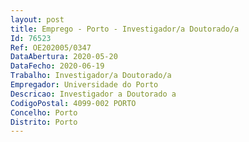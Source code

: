 ```yaml
--- 
layout: post
title: Emprego - Porto - Investigador/a Doutorado/a
Id: 76523
Ref: OE202005/0347
DataAbertura: 2020-05-20
DataFecho: 2020-06-19
Trabalho: Investigador/a Doutorado/a
Empregador: Universidade do Porto
Descricao: Investigador a Doutorado a
CodigoPostal: 4099-002 PORTO
Concelho: Porto
Distrito: Porto
--- 
```

